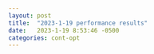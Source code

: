 ```yaml
---
layout: post
title:  "2023-1-19 performance results"
date:   2023-1-19 8:53:46 -0500
categories: cont-opt 
---
```

